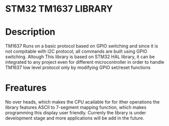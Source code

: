 # STM32 TM1637 LIBRARY
# Description
TM1637 Runs on a basic protocol based on GPIO switching and since it is not compitable with I2C protocol, all commands are built using GPIO switching.
Altough This library is based on STM32 HAL library, it can be integrated to any project even for different microcontroller in order to handle TM1637 low level protocol only by modifying GPIO set/reset functions
# Freatures
No over heads, which makes the CPU acailable for for ither operations
the library features ASCII to 7-segment mapping function, which makes programming this display user friendly.
Currenly the library is under development stage and more applications will be add in the future.
